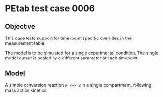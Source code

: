 # PEtab test case 0006

## Objective 

This case tests support for time-point specific overrides in the measurement
table.

The model is to be simulated for a single experimental condition. The single
model output is scaled by a different parameter at each timepoint.

## Model

A simple conversion reaction `A <=> B` in a single compartment, following
mass action kinetics.
